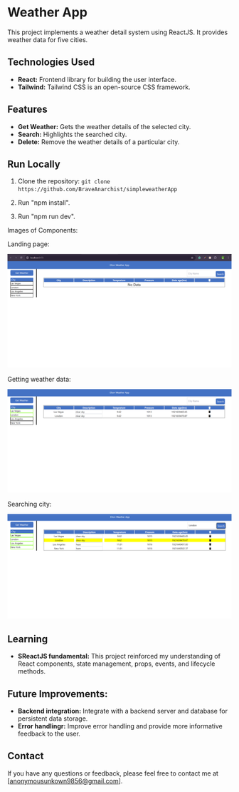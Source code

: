 
# Weather App

This project implements a weather detail system using ReactJS. It provides weather data for five cities.

## Technologies Used

* **React:** Frontend library for building the user interface.
* **Tailwind:** Tailwind CSS is an open-source CSS framework.

##  Features

* **Get Weather:** Gets the weather details of the selected city.
* **Search:** Highlights the searched city.
* **Delete:** Remove the weather details of a particular city.

## Run Locally

 1. Clone the repository: 
 `git clone https://github.com/BraveAnarchist/simpleweatherApp`
 
 2. Run "npm install".

 3. Run "npm run dev".

 Images of Components:

Landing page:

![alt text](<Annotation 2024-10-05 220740.png>)

Getting weather data:

![alt text](<Annotation 2024-10-05 220838.png>)

Searching city:

![alt text](<Annotation 2024-10-05 220949.png>)

## Learning

* **SReactJS fundamental:** This project reinforced my understanding of React components, state management, props, events, and lifecycle methods.


## Future Improvements:

* **Backend integration:**  Integrate with a backend server and database for persistent data storage.
* **Error handlingr:** Improve error handling and provide more informative feedback to the user.


## Contact

If you have any questions or feedback, please feel free to contact me at [anonymousunkown9856@gmail.com].
